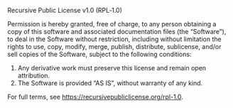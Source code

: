 Recursive Public License v1.0 (RPL‑1.0)

Permission is hereby granted, free of charge, to any person obtaining a copy
of this software and associated documentation files (the “Software”), to deal
in the Software without restriction, including without limitation the rights
to use, copy, modify, merge, publish, distribute, sublicense, and/or sell
copies of the Software, subject to the following conditions:

1. Any derivative work must preserve this license and remain open attribution.
2. The Software is provided “AS IS”, without warranty of any kind.

For full terms, see <https://recursivepubliclicense.org/rpl-1.0>.
